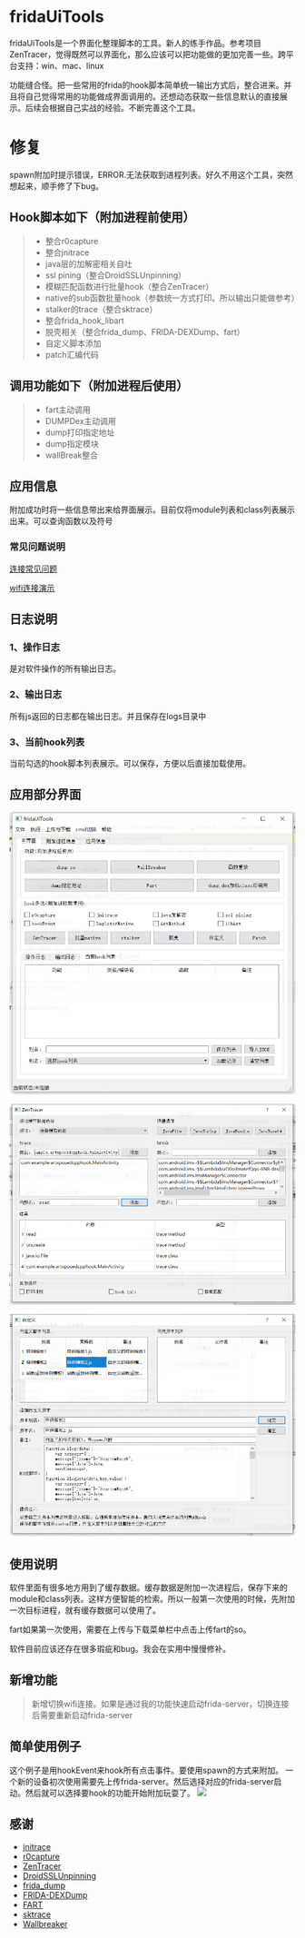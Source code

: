 # fridaUiTools

fridaUiTools是一个界面化整理脚本的工具。新人的练手作品。参考项目ZenTracer，觉得既然可以界面化，那么应该可以把功能做的更加完善一些。跨平台支持：win、mac、linux

功能缝合怪。把一些常用的frida的hook脚本简单统一输出方式后，整合进来。并且将自己觉得常用的功能做成界面调用的。还想动态获取一些信息默认的直接展示。后续会根据自己实战的经验。不断完善这个工具。

# 修复
spawn附加时提示错误，ERROR.无法获取到进程列表。好久不用这个工具，突然想起来，顺手修了下bug。

##  Hook脚本如下（附加进程前使用）

> * 整合r0capture
> * 整合jnitrace
> * java层的加解密相关自吐
> * ssl pining（整合DroidSSLUnpinning）
> * 模糊匹配函数进行批量hook（整合ZenTracer）
> * native的sub函数批量hook（参数统一方式打印。所以输出只能做参考）
> * stalker的trace（整合sktrace）
> * 整合frida_hook_libart
> * 脱壳相关（整合frida_dump、FRIDA-DEXDump、fart）
> * 自定义脚本添加
> * patch汇编代码 


## 调用功能如下（附加进程后使用）

> * fart主动调用
> * DUMPDex主动调用
> * dump打印指定地址
> * dump指定模块
> * wallBreak整合

## 应用信息

附加成功时将一些信息带出来给界面展示。目前仅将module列表和class列表展示出来。可以查询函数以及符号

### 常见问题说明

[连接常见问题](https://www.bilibili.com/video/BV16b4y1x7g5/)

[wifi连接演示](https://www.bilibili.com/video/BV1Aq4y147gu/)

## 日志说明

### 1、操作日志

是对软件操作的所有输出日志。

### 2、输出日志

所有js返回的日志都在输出日志。并且保存在logs目录中

### 3、当前hook列表

当前勾选的hook脚本列表展示。可以保存，方便以后直接加载使用。



## 应用部分界面

![image-20210710125622863](./img/image-20210624204848522.png)

![image-20210710130420705](./img/image-20210710130116100.png)

![image-20210710130555333](./img/image-20210710130509193.png)


## 使用说明

软件里面有很多地方用到了缓存数据。缓存数据是附加一次进程后，保存下来的module和class列表。这样方便智能的检索。所以一般第一次使用的时候，先附加一次目标进程，就有缓存数据可以使用了。

fart如果第一次使用，需要在上传与下载菜单栏中点击上传fart的so。

软件目前应该还存在很多瑕疵和bug。我会在实用中慢慢修补。

## 新增功能

> 新增切换wifi连接。如果是通过我的功能快速启动frida-server，切换连接后需要重新启动frida-server

## 简单使用例子
这个例子是用hookEvent来hook所有点击事件。要使用spawn的方式来附加。
一个新的设备初次使用需要先上传frida-server。然后选择对应的frida-server启动。然后就可以选择要hook的功能开始附加玩耍了。
![](./fridaUiToolsDemo.gif)



## 感谢

* [jnitrace](https://github.com/chame1eon/jnitrace)
* [r0capture](https://github.com/r0ysue/r0capture)
* [ZenTracer](https://github.com/hluwa/ZenTracer)
* [DroidSSLUnpinning](https://github.com/WooyunDota/DroidSSLUnpinning)
* [frida_dump](https://github.com/lasting-yang/frida_dump)
* [FRIDA-DEXDump](https://github.com/hluwa/FRIDA-DEXDump)
* [FART](https://github.com/hanbinglengyue/FART)
* [sktrace](https://github.com/bmax121/sktrace)
* [Wallbreaker](https://github.com/hluwa/Wallbreaker)
